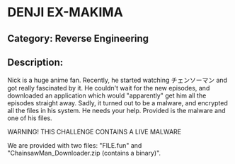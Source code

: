 # DENJI EX-MAKIMA
## Category: Reverse Engineering
## Description:

Nick is a huge anime fan. Recently, he started watching チェンソーマン and got really fascinated by it.
He couldn't wait for the new episodes, and downloaded an application which would "apparently" get him all the episodes straight away.
Sadly, it turned out to be a malware, and encrypted all the files in his system.
He needs your help. Provided is the malware and one of his files.

WARNING! THIS CHALLENGE CONTAINS A LIVE MALWARE

We are provided with two files: "FILE.fun" and "ChainsawMan_Downloader.zip (contains a binary)".


